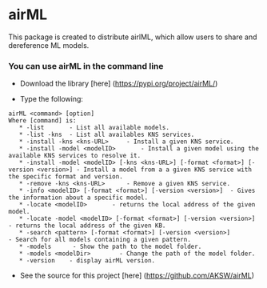 # airML

This package is created to distribute airlML, which allow users to share and dereference ML models.

### You can use airML in the command line

* Download the library [here] (https://pypi.org/project/airML/)

* Type the following:
```
airML <command> [option]
Where [command] is:
   * -list       - List all available models.
   * -list -kns  - List all availables KNS services.
   * -install -kns <kns-URL>     - Install a given KNS service.
   * -install -model <modelID>       - Install a given model using the available KNS services to resolve it.
   * -install -model <modelID> [-kns <kns-URL>] [-format <format>] [-version <version>] - Install a model from a a given KNS service with the specific format and version.
   * -remove -kns <kns-URL>      - Remove a given KNS service.
   * -info <modelID> [-format <format>] [-version <version>]  - Gives the information about a specific model.
   * -locate <modelID>       - returns the local address of the given model.
   * -locate -model <modelID> [-format <format>] [-version <version>]  - returns the local address of the given KB.
   * -search <pattern> [-format <format>] [-version <version>]        - Search for all models containing a given pattern.
   * -models      - Show the path to the model folder.
   * -models <modelDir>        - Change the path of the model folder.
   * -version    - display airML version.
```

* See the source for this project [here] (https://github.com/AKSW/airML)
